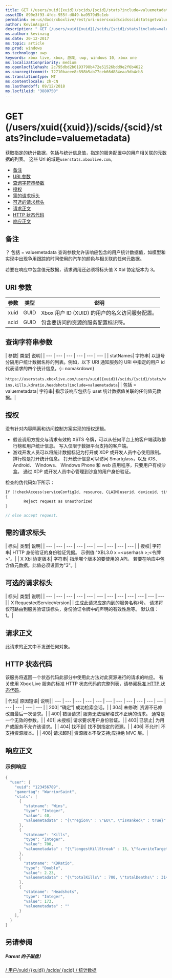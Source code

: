 ```yaml
---
title: GET (/users/xuid({xuid})/scids/{scid}/stats?include=valuemetadata)
assetID: 890e3f93-4fdc-955f-d849-ba9579d5c1eb
permalink: en-us/docs/xboxlive/rest/uri-usersxuidscidsscidstatsgetvaluemetadata.html
author: KevinAsgari
description: " GET (/users/xuid({xuid})/scids/{scid}/stats?include=valuemetadata)"
ms.author: kevinasg
ms.date: 20-12-2017
ms.topic: article
ms.prod: windows
ms.technology: uwp
keywords: xbox live, xbox, 游戏, uwp, windows 10, xbox one
ms.localizationpriority: medium
ms.openlocfilehash: 2c795dbd2b6193798b472e51526bdd9e2f6b4622
ms.sourcegitcommit: 72710baeee8c898b5ab77ceb66d884eaa9db4cb8
ms.translationtype: MT
ms.contentlocale: zh-CN
ms.lasthandoff: 09/12/2018
ms.locfileid: "3880750"
---
```

# <a name="get-usersxuidxuidscidsscidstatsincludevaluemetadata"></a>GET (/users/xuid({xuid})/scids/{scid}/stats?include=valuemetadata)
获取指定的统计数据，包括与统计信息值，指定的服务配置中的用户相关联的元数据的列表。
这些 Uri 的域是`userstats.xboxlive.com`。

  * [备注](#ID4EV)
  * [URI 参数](#ID4EAB)
  * [查询字符串参数](#ID4ELB)
  * [授权](#ID4EWC)
  * [需的请求标头](#ID4ERD)
  * [可选的请求标头](#ID4EDF)
  * [请求正文](#ID4EHG)
  * [HTTP 状态代码](#ID4ESG)
  * [响应正文](#ID4EJCAC)

<a id="ID4EV"></a>


## <a name="remarks"></a>备注

？ 包括 = valuemetadata 查询参数允许该响应包含的用户统计数据值，如模型和实现中出现争用跟踪的时间使用的汽车的颜色与相关联的任何元数据。

若要在响应中包含值元数据，请求调用还必须将标头值 X Xbl 协定版本为 3。

<a id="ID4EAB"></a>


## <a name="uri-parameters"></a>URI 参数

| 参数| 类型| 说明|
| --- | --- | --- |
| xuid| GUID| Xbox 用户 ID (XUID) 的用户的名义访问服务配置。|
| scid| GUID| 包含要访问的资源的服务配置标识符。|

<a id="ID4ELB"></a>


## <a name="query-string-parameters"></a>查询字符串参数

| 参数| 类型| 说明|
| --- | --- | --- | --- | --- | --- |
| statNames| 字符串| 以逗号分隔用户统计数据名称的列表。例如，以下 URI 通知服务的 URI 中指定的用户 id 代表请求的四个统计信息。{:: nomakrdown}<br/><br/>`https://userstats.xboxlive.com/users/xuid({xuid})/scids/{scid}/stats/wins,kills,kdratio,headshots?include=valuemetadata`| 
| 包括 = valuemetadata| 字符串| 指示该响应包括与 uset 统计数据值关联的任何值元数据。|

<a id="ID4EWC"></a>


## <a name="authorization"></a>授权

没有针对内容隔离和访问控制方案实现的授权逻辑。

   * 假设调用方提交与请求有效的 XSTS 令牌，可以从任何平台上的客户端读取排行榜和用户统计信息。 写入仅限于数据平台支持的客户端。
   * 游戏开发人员可以将统计数据标记为打开或 XDP 或开发人员中心使用限制。 排行榜是打开统计信息。 打开统计信息可以访问 Smartglass，以及 iOS、 Android、 Windows、 Windows Phone 和 web 应用程序，只要用户有权沙盒。 通过 XDP 或开发人员中心管理到沙盒的用户身份验证。

检查的伪代码如下所示：


```cpp
If (!checkAccess(serviceConfigId, resource, CLAIM[userid, deviceid, titleid]))
{
        Reject request as Unauthorized
}

// else accept request.

```


<a id="ID4ERD"></a>


## <a name="required-request-headers"></a>需的请求标头

| 标头| 类型| 说明|
| --- | --- | --- | --- | --- | --- | --- | --- | --- |
| 授权| 字符串| HTTP 身份验证的身份验证凭据。 示例值:"XBL3.0 x =&lt;userhash >;&lt;令牌 >"。|
| X Xbl 协定版本| 字符串| 指示哪个版本的要使用的 API。 若要在响应中包含值元数据，此值必须设置为"3"。|

<a id="ID4EDF"></a>


## <a name="optional-request-headers"></a>可选的请求标头

| 标头| 类型| 说明|
| --- | --- | --- | --- | --- | --- | --- | --- | --- | --- | --- | --- |
| X RequestedServiceVersion|  | 生成此请求应定向到的服务名称/号。 请求将仅可路由到服务验证该标头，身份验证令牌中的声明的有效性后等。 默认值： 1。|

<a id="ID4EHG"></a>


## <a name="request-body"></a>请求正文

此请求的正文中不发送任何对象。

<a id="ID4ESG"></a>


## <a name="http-status-codes"></a>HTTP 状态代码

该服务将返回一个状态代码此部分中使用此方法对此资源进行的请求的响应。 有关使用 Xbox Live 服务的标准 HTTP 状态代码的完整列表，请参阅[标准 HTTP 状态代码](../../additional/httpstatuscodes.md)。

| 代码| 原因短语| 说明|
| --- | --- | --- | --- | --- | --- | --- | --- | --- | --- | --- | --- | --- | --- | --- |
| 200| “确定”| 成功检索会话。|
| 304| 未修改| 资源不已修改自最后一次请求。|
| 400| 错误请求| 服务无法理解格式不正确的请求。 通常是一个无效的参数。|
| 401| 未授权| 请求要求用户身份验证。|
| 403| 已禁止| 为用户或服务不允许该请求。|
| 404| 找不到| 找不到指定的资源。|
| 406| 不允许| 不支持资源版本。|
| 408| 请求超时| 资源版本不受支持;应拒绝 MVC 层。|

<a id="ID4EJCAC"></a>


## <a name="response-body"></a>响应正文

<a id="ID4EPCAC"></a>


### <a name="sample-response"></a>示例响应


```cpp
{
  "user": {
    "xuid": "123456789",
    "gamertag": "WarriorSaint",
    "stats": [
      {
        "statname": "Wins",
        "type": "Integer",
        "value": 40,
        "valuemetadata" : "{\"region\" : \"EU\", \"isRanked\" : true}"
      },
      {
        "statname": "Kills",
        "type": "Integer",
        "value": 700,
        "valuemetadata" : "{\"longestKillStreak" : 15, \"favoriteTarget\" : \"CrazyPigeon\"}"
      },
      {
        "statname": "KDRatio",
        "type": "Double",
        "value": 2.23,
        "valuemetadata" : "{\"totalKills\" : 700, \"totalDeaths\" : 314}"
      },
      {
        "statname": "Headshots",
        "type": "Integer",
        "value": 173,
        "valuemetadata" : ""
      }
    ],
  }
}

```


<a id="ID4EZCAC"></a>


## <a name="see-also"></a>另请参阅

<a id="ID4E2CAC"></a>


##### <a name="parent"></a>Parent 的子磁盘）

[/ 用户/xuid ({xuid}) /scids/ {scid} / 统计数据](uri-usersxuidscidsscidstats.md)
